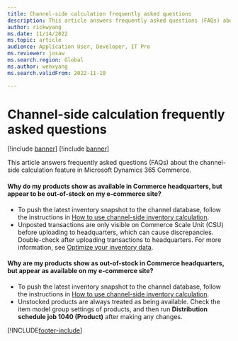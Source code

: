 ```yaml
---
title: Channel-side calculation frequently asked questions
description: This article answers frequently asked questions (FAQs) about the channel-side calculation feature in Microsoft Dynamics 365 Commerce.
author: rickwyang
ms.date: 11/14/2022
ms.topic: article
audience: Application User, Developer, IT Pro
ms.reviewer: josaw
ms.search.region: Global
ms.author: wenxyang
ms.search.validFrom: 2022-11-10

---
```

# Channel-side calculation frequently asked questions

[!include [banner](../includes/banner.md)]
[!include [banner](includes/preview-banner.md)]

This article answers frequently asked questions (FAQs) about the channel-side calculation feature in Microsoft Dynamics 365 Commerce.

#### Why do my products show as available in Commerce headquarters, but appear to be out-of-stock on my e-commerce site?

- To push the latest inventory snapshot to the channel database, follow the instructions in [How to use channel-side inventory calculation](./commerce-how-to-use-channel-side-calculation.md).
- Unposted transactions are only visible on Commerce Scale Unit (CSU) before uploading to headquarters, which can cause discrepancies. Double-check after uploading transactions to headquarters. For more information, see [Optimize your inventory data](commerce-optimize-inventory-availability-data.md).

#### Why are my products show as out-of-stock in Commerce headquarters, but appear as available on my e-commerce site?

- To push the latest inventory snapshot to the channel database, follow the instructions in [How to use channel-side inventory calculation](./commerce-how-to-use-channel-side-calculation.md).
- Unstocked products are always treated as being available. Check the item model group settings of products, and then run **Distribution schedule job 1040 (Product)** after making any changes.

[!INCLUDE[footer-include](../includes/footer-banner.md)]
